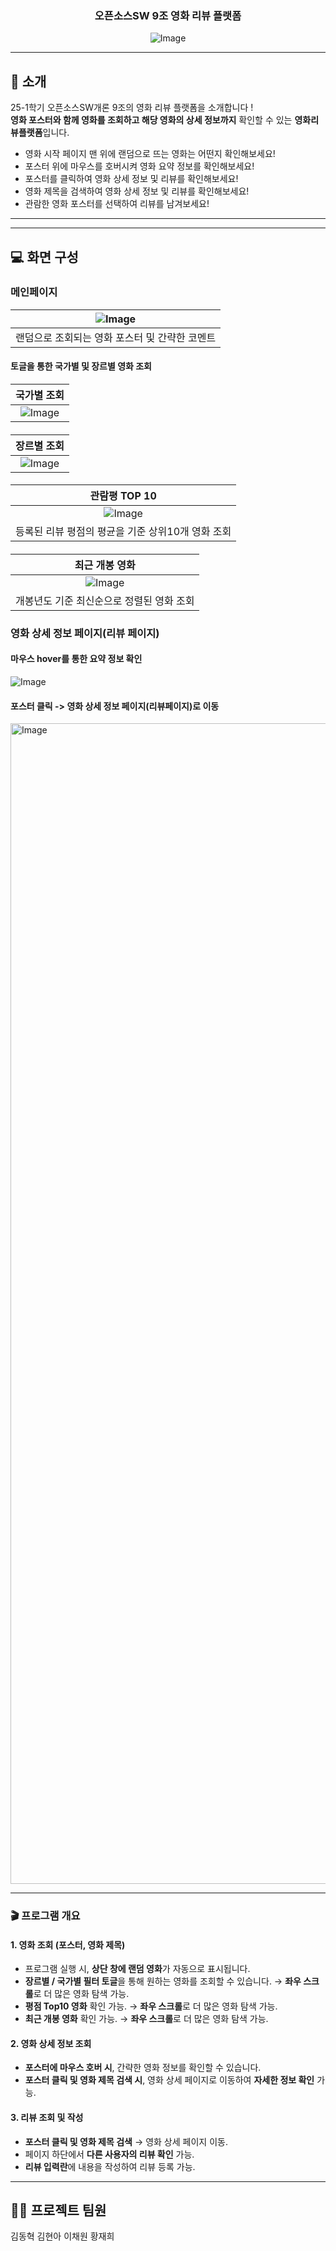 <div align="center">

### 오픈소스SW 9조 영화 리뷰 플랫폼
![Image](https://github.com/user-attachments/assets/00ba6e29-c492-4914-9f06-df0151570422)

</div> 

---
## 📝 소개
25-1학기 오픈소스SW개론 9조의 영화 리뷰 플랫폼을 소개합니다 !</br>
**영화 포스터와 함께 영화를 조회하고 해당 영화의 상세 정보까지** 확인할 수 있는 **영화리뷰플랫폼**입니다.
- 영화 시작 페이지 맨 위에 랜덤으로 뜨는 영화는 어떤지 확인해보세요!
- 포스터 위에 마우스를 호버시켜 영화 요약 정보를 확인해보세요!
- 포스터를 클릭하여 영화 상세 정보 및 리뷰를 확인해보세요!
- 영화 제목을 검색하여 영화 상세 정보 및 리뷰를 확인해보세요!
- 관람한 영화 포스터를 선택하여 리뷰를 남겨보세요!
---

---
## 💻 화면 구성
### 메인페이지
|![Image](https://github.com/user-attachments/assets/9a073cea-50b5-40ca-bf1f-403abc4c95f1)|
|:---:|
랜덤으로 조회되는 영화 포스터 및 간략한 코멘트|

#### 토글을 통한 국가별 및 장르별 영화 조회
|국가별 조회|
|:---:|
|![Image](https://github.com/user-attachments/assets/fc3989fc-603e-48c8-92d2-a502bad70afe)|

#### 
|장르별 조회|
|:---:|
|![Image](https://github.com/user-attachments/assets/ff742219-e569-4019-9507-06c46725b429)|
#### 
|관람평 TOP 10|
|:---:|
|![Image](https://github.com/user-attachments/assets/a3439e8c-325c-4c7e-9990-022f391f5d01)|
|등록된 리뷰 평점의 평균을 기준 상위10개 영화 조회|
####
|최근 개봉 영화|
|:---:|
|![Image](https://github.com/user-attachments/assets/e1a255f5-b138-4380-8933-90aef562a6cb)|
|개봉년도 기준 최신순으로 정렬된 영화 조회|
### 영화 상세 정보 페이지(리뷰 페이지)
#### 마우스 hover를 통한 요약 정보 확인
![Image](https://github.com/user-attachments/assets/a1eb36ab-fcfa-44d2-9a4e-9008e402ea3d)

#### 포스터 클릭 -> 영화 상세 정보 페이지(리뷰페이지)로 이동
<img width="1857" alt="Image" src="https://github.com/user-attachments/assets/ea15dfbc-dcdb-428f-ae4b-f915fe80ca95" />

---




### 🎬 프로그램 개요

#### 1. **영화 조회 (포스터, 영화 제목)**

* 프로그램 실행 시, **상단 창에 랜덤 영화**가 자동으로 표시됩니다.
* **장르별 / 국가별 필터 토글**을 통해 원하는 영화를 조회할 수 있습니다.
  → **좌우 스크롤**로 더 많은 영화 탐색 가능.
* **평점 Top10 영화** 확인 가능.
  → **좌우 스크롤**로 더 많은 영화 탐색 가능.
* **최근 개봉 영화** 확인 가능.
  → **좌우 스크롤**로 더 많은 영화 탐색 가능.

#### 2. **영화 상세 정보 조회**

* **포스터에 마우스 호버 시**, 간략한 영화 정보를 확인할 수 있습니다.
* **포스터 클릭 및 영화 제목 검색 시**, 영화 상세 페이지로 이동하여 **자세한 정보 확인** 가능.

#### 3. **리뷰 조회 및 작성**

* **포스터 클릭 및 영화 제목 검색** → 영화 상세 페이지 이동.
* 페이지 하단에서 **다른 사용자의 리뷰 확인** 가능.
* **리뷰 입력란**에 내용을 작성하여 리뷰 등록 가능.

---

## 💁‍♂️ 프로젝트 팀원
김동혁
김현아
이채원
황재희
